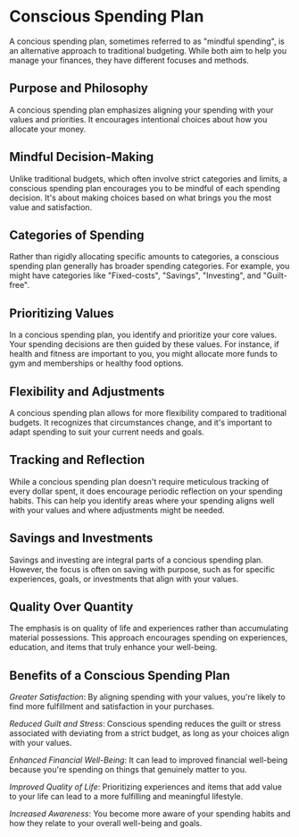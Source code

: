 # Conscious Spending Plan
A concious spending plan, sometimes referred to as "mindful spending", is an
alternative approach to traditional budgeting. While both aim to help you manage
your finances, they have different focuses and methods.

## Purpose and Philosophy
A concious spending plan emphasizes aligning your spending with your values and
priorities. It encourages intentional choices about how you allocate your money.

## Mindful Decision-Making
Unlike traditional budgets, which often involve strict categories and limits, a
conscious spending plan encourages you to be mindful of each spending decision. It's
about making choices based on what brings you the most value and satisfaction.

## Categories of Spending
Rather than rigidly allocating specific amounts to categories, a conscious spending
plan generally has broader spending categories. For example, you might have categories
like "Fixed-costs", "Savings", "Investing", and "Guilt-free".

## Prioritizing Values
In a concious spending plan, you identify and prioritize your core values. Your spending
decisions are then guided by these values. For instance, if health and fitness are important
to you, you might allocate more funds to gym and memberships or healthy food options.

## Flexibility and Adjustments
A concious spending plan allows for more flexibility compared to traditional budgets. It
recognizes that circumstances change, and it's important to adapt spending to suit your
current needs and goals.

## Tracking and Reflection
While a concious spending plan doesn't require meticulous tracking of every dollar
spent, it does encourage periodic reflection on your spending habits. This can help
you identify areas where your spending aligns well with your values and where adjustments
might be needed.

## Savings and Investments
Savings and investing are integral parts of a concious spending plan. However, the focus is
often on saving with purpose, such as for specific experiences, goals, or investments that
align with your values.

## Quality Over Quantity
The emphasis is on quality of life and experiences rather than accumulating material possessions.
This approach encourages spending on experiences, education, and items that truly enhance
your well-being.

## Benefits of a Conscious Spending Plan
*Greater Satisfaction*: By aligning spending with your values, you're likely to find
more fulfillment and satisfaction in your purchases.

*Reduced Guilt and Stress*: Conscious spending reduces the guilt or stress associated with
deviating from a strict budget, as long as your choices align with your values.

*Enhanced Financial Well-Being*: It can lead to improved financial well-being because
you're spending on things that genuinely matter to you.

*Improved Quality of Life*: Prioritizing experiences and items that add value to your life
can lead to a more fulfilling and meaningful lifestyle.

*Increased Awareness*: You become more aware of your spending habits and how they relate
to your overall well-being and goals.
